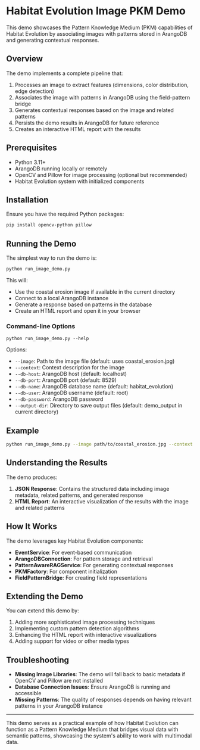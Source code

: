 # Habitat Evolution Image PKM Demo

This demo showcases the Pattern Knowledge Medium (PKM) capabilities of Habitat Evolution by associating images with patterns stored in ArangoDB and generating contextual responses.

## Overview

The demo implements a complete pipeline that:

1. Processes an image to extract features (dimensions, color distribution, edge detection)
2. Associates the image with patterns in ArangoDB using the field-pattern bridge
3. Generates contextual responses based on the image and related patterns
4. Persists the demo results in ArangoDB for future reference
5. Creates an interactive HTML report with the results

## Prerequisites

- Python 3.11+
- ArangoDB running locally or remotely
- OpenCV and Pillow for image processing (optional but recommended)
- Habitat Evolution system with initialized components

## Installation

Ensure you have the required Python packages:

```bash
pip install opencv-python pillow
```

## Running the Demo

The simplest way to run the demo is:

```bash
python run_image_demo.py
```

This will:
- Use the coastal erosion image if available in the current directory
- Connect to a local ArangoDB instance
- Generate a response based on patterns in the database
- Create an HTML report and open it in your browser

### Command-line Options

```
python run_image_demo.py --help
```

Options:
- `--image`: Path to the image file (default: uses coastal_erosion.jpg)
- `--context`: Context description for the image
- `--db-host`: ArangoDB host (default: localhost)
- `--db-port`: ArangoDB port (default: 8529)
- `--db-name`: ArangoDB database name (default: habitat_evolution)
- `--db-user`: ArangoDB username (default: root)
- `--db-password`: ArangoDB password
- `--output-dir`: Directory to save output files (default: demo_output in current directory)

## Example

```bash
python run_image_demo.py --image path/to/coastal_erosion.jpg --context "Coastal erosion showing climate change impact"
```

## Understanding the Results

The demo produces:

1. **JSON Response**: Contains the structured data including image metadata, related patterns, and generated response
2. **HTML Report**: An interactive visualization of the results with the image and related patterns

## How It Works

The demo leverages key Habitat Evolution components:

- **EventService**: For event-based communication
- **ArangoDBConnection**: For pattern storage and retrieval
- **PatternAwareRAGService**: For generating contextual responses
- **PKMFactory**: For component initialization
- **FieldPatternBridge**: For creating field representations

## Extending the Demo

You can extend this demo by:

1. Adding more sophisticated image processing techniques
2. Implementing custom pattern detection algorithms
3. Enhancing the HTML report with interactive visualizations
4. Adding support for video or other media types

## Troubleshooting

- **Missing Image Libraries**: The demo will fall back to basic metadata if OpenCV and Pillow are not installed
- **Database Connection Issues**: Ensure ArangoDB is running and accessible
- **Missing Patterns**: The quality of responses depends on having relevant patterns in your ArangoDB instance

---

This demo serves as a practical example of how Habitat Evolution can function as a Pattern Knowledge Medium that bridges visual data with semantic patterns, showcasing the system's ability to work with multimodal data.
